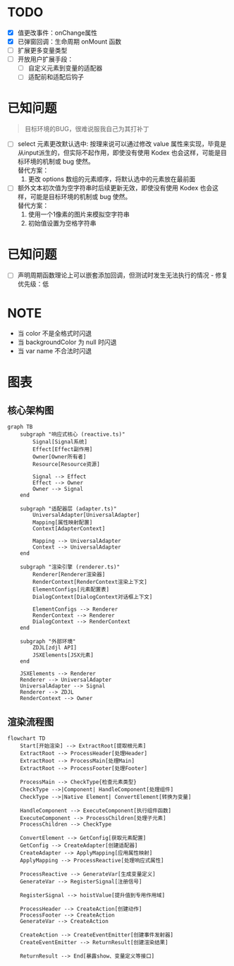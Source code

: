 # TODO
- [x] 值更改事件：onChange属性
- [x] 已弹窗回调：生命周期 onMount 函数
- [ ] 扩展更多变量类型
- [ ] 开放用户扩展手段：
  - [ ] 自定义元素到变量的适配器
  - [ ] 适配前和适配后钩子

# 已知问题
> 目标环境的BUG，很难说服我自己为其打补丁
- [ ] select 元素更改默认选中: 按理来说可以通过修改 value 属性来实现，毕竟是从input派生的，但实际不起作用，即使没有使用 Kodex 也会这样，可能是目标环境的机制或 bug 使然。  
  替代方案：
  1. 更改 options 数组的元素顺序，将默认选中的元素放在最前面
- [ ] 额外文本初次值为空字符串时后续更新无效，即使没有使用 Kodex 也会这样，可能是目标环境的机制或 bug 使然。  
  替代方案：
  1. 使用一个1像素的图片来模拟空字符串
  2. 初始值设置为空格字符串

# 已知问题
- [ ] 声明周期函数理论上可以嵌套添加回调，但测试时发生无法执行的情况 - 修复优先级：低

# NOTE
- 当 color 不是全格式时闪退
- 当 backgroundColor 为 null 时闪退
- 当 var name 不合法时闪退  

# 图表

## 核心架构图
```mermaid
graph TB
    subgraph "响应式核心 (reactive.ts)"
        Signal[Signal系统]
        Effect[Effect副作用]
        Owner[Owner所有者]
        Resource[Resource资源]
        
        Signal --> Effect
        Effect --> Owner
        Owner --> Signal
    end
    
    subgraph "适配器层 (adapter.ts)"
        UniversalAdapter[UniversalAdapter]
        Mapping[属性映射配置]
        Context[AdapterContext]
        
        Mapping --> UniversalAdapter
        Context --> UniversalAdapter
    end
    
    subgraph "渲染引擎 (renderer.ts)"
        Renderer[Renderer渲染器]
        RenderContext[RenderContext渲染上下文]
        ElementConfigs[元素配置表]
        DialogContext[DialogContext对话框上下文]
        
        ElementConfigs --> Renderer
        RenderContext --> Renderer
        DialogContext --> RenderContext
    end
    
    subgraph "外部环境"
        ZDJL[zdjl API]
        JSXElements[JSX元素]
    end
    
    JSXElements --> Renderer
    Renderer --> UniversalAdapter
    UniversalAdapter --> Signal
    Renderer --> ZDJL
    RenderContext --> Owner
```

## 渲染流程图
```mermaid
flowchart TD
    Start[开始渲染] --> ExtractRoot[提取根元素]
    ExtractRoot --> ProcessHeader[处理Header]
    ExtractRoot --> ProcessMain[处理Main]
    ExtractRoot --> ProcessFooter[处理Footer]
    
    ProcessMain --> CheckType{检查元素类型}
    CheckType -->|Component| HandleComponent[处理组件]
    CheckType -->|Native Element| ConvertElement[转换为变量]
    
    HandleComponent --> ExecuteComponent[执行组件函数]
    ExecuteComponent --> ProcessChildren[处理子元素]
    ProcessChildren --> CheckType
    
    ConvertElement --> GetConfig[获取元素配置]
    GetConfig --> CreateAdapter[创建适配器]
    CreateAdapter --> ApplyMapping[应用属性映射]
    ApplyMapping --> ProcessReactive[处理响应式属性]
    
    ProcessReactive --> GenerateVar[生成变量定义]
    GenerateVar --> RegisterSignal[注册信号]

    RegisterSignal --> hoistValue[提升值到专用作用域]
    
    ProcessHeader --> CreateAction[创建动作]
    ProcessFooter --> CreateAction
    GenerateVar --> CreateAction
    
    CreateAction --> CreateEventEmitter[创建事件发射器]
    CreateEventEmitter --> ReturnResult[创建渲染结果]
    
    ReturnResult --> End[暴露show、变量定义等接口]
  ```
